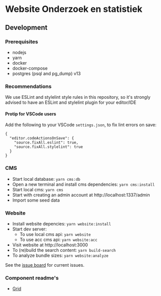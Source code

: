 # Website Onderzoek en statistiek

## Development

### Prerequisites
- nodejs
- yarn
- docker
- docker-compose
- postgres (psql and pg_dump) v13

### Recommendations
We use ESLint and stylelint style rules in this repository, so it's strongly advised to have an ESLint and stylelint plugin for your editor/IDE

#### Protip for VSCode users
Add the following to your VSCode `settings.json`, to fix lint errors on save:

```
{
  "editor.codeActionsOnSave": {
    "source.fixAll.eslint": true,
    "source.fixAll.stylelint": true
  }
}
```

### CMS
* Start local database: `yarn cms:db`
* Open a new terminal and install cms dependencies: `yarn cms:install`
* Start local cms: `yarn cms`
* Start with creating an admin account at http://localhost:1337/admin
* Import some seed data

### Website
* Install website depencies: `yarn website:install`
* Start dev server:
    * To use local cms api: `yarn website`
    * To use acc cms api: `yarn website:acc`
* Visit website at http://localhost:3000
* To (re)build the search content: `yarn build-search`
* To analyze bundle sizes: `yarn website:analyze`

See the [issue board](https://gitlab.com/os-amsterdam/website-onderzoek-en-statistiek/-/boards) for current issues.

### Component readme's

- [Grid](website/components/Grid/README.md)